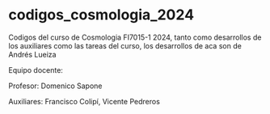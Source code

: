 # codigos_cosmologia_2024

Codigos del curso de Cosmologia FI7015-1 2024, tanto como desarrollos de los auxiliares como las tareas del curso, los desarrollos de aca son de Andrés Lueiza

Equipo docente:

Profesor: Domenico Sapone

Auxiliares: Francisco Colipí, Vicente Pedreros




